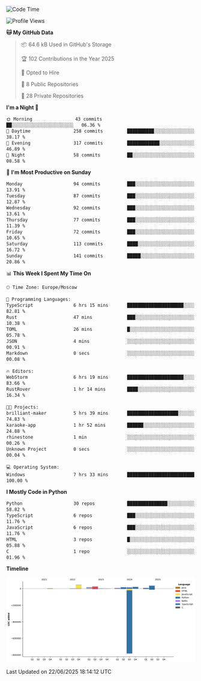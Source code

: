 <!--START_SECTION:waka-->
![Code Time](http://img.shields.io/badge/Code%20Time-696%20hrs%2054%20mins-blue)

![Profile Views](http://img.shields.io/badge/Profile%20Views-3-blue)

**🐱 My GitHub Data** 

> 📦 64.6 kB Used in GitHub's Storage 
 > 
> 🏆 102 Contributions in the Year 2025
 > 
> 💼 Opted to Hire
 > 
> 📜 8 Public Repositories 
 > 
> 🔑 28 Private Repositories 
 > 
**I'm a Night 🦉** 

```text
🌞 Morning                43 commits          ██░░░░░░░░░░░░░░░░░░░░░░░   06.36 % 
🌆 Daytime                258 commits         ██████████░░░░░░░░░░░░░░░   38.17 % 
🌃 Evening                317 commits         ████████████░░░░░░░░░░░░░   46.89 % 
🌙 Night                  58 commits          ██░░░░░░░░░░░░░░░░░░░░░░░   08.58 % 
```
📅 **I'm Most Productive on Sunday** 

```text
Monday                   94 commits          ███░░░░░░░░░░░░░░░░░░░░░░   13.91 % 
Tuesday                  87 commits          ███░░░░░░░░░░░░░░░░░░░░░░   12.87 % 
Wednesday                92 commits          ███░░░░░░░░░░░░░░░░░░░░░░   13.61 % 
Thursday                 77 commits          ███░░░░░░░░░░░░░░░░░░░░░░   11.39 % 
Friday                   72 commits          ███░░░░░░░░░░░░░░░░░░░░░░   10.65 % 
Saturday                 113 commits         ████░░░░░░░░░░░░░░░░░░░░░   16.72 % 
Sunday                   141 commits         █████░░░░░░░░░░░░░░░░░░░░   20.86 % 
```


📊 **This Week I Spent My Time On** 

```text
🕑︎ Time Zone: Europe/Moscow

💬 Programming Languages: 
TypeScript               6 hrs 15 mins       █████████████████████░░░░   82.81 % 
Rust                     47 mins             ███░░░░░░░░░░░░░░░░░░░░░░   10.38 % 
TOML                     26 mins             █░░░░░░░░░░░░░░░░░░░░░░░░   05.78 % 
JSON                     4 mins              ░░░░░░░░░░░░░░░░░░░░░░░░░   00.91 % 
Markdown                 0 secs              ░░░░░░░░░░░░░░░░░░░░░░░░░   00.08 % 

🔥 Editors: 
WebStorm                 6 hrs 19 mins       █████████████████████░░░░   83.66 % 
RustRover                1 hr 14 mins        ████░░░░░░░░░░░░░░░░░░░░░   16.34 % 

🐱‍💻 Projects: 
brilliant-maker          5 hrs 39 mins       ███████████████████░░░░░░   74.83 % 
karaoke-app              1 hr 52 mins        ██████░░░░░░░░░░░░░░░░░░░   24.88 % 
rhinestone               1 min               ░░░░░░░░░░░░░░░░░░░░░░░░░   00.26 % 
Unknown Project          0 secs              ░░░░░░░░░░░░░░░░░░░░░░░░░   00.04 % 

💻 Operating System: 
Windows                  7 hrs 33 mins       █████████████████████████   100.00 % 
```

**I Mostly Code in Python** 

```text
Python                   30 repos            ███████████████░░░░░░░░░░   58.82 % 
TypeScript               6 repos             ███░░░░░░░░░░░░░░░░░░░░░░   11.76 % 
JavaScript               6 repos             ███░░░░░░░░░░░░░░░░░░░░░░   11.76 % 
HTML                     3 repos             █░░░░░░░░░░░░░░░░░░░░░░░░   05.88 % 
C                        1 repo              ░░░░░░░░░░░░░░░░░░░░░░░░░   01.96 % 
```



**Timeline**

![Lines of Code chart](https://raw.githubusercontent.com/adlemx/adlemx/main/assets/bar_graph.png)


 Last Updated on 22/06/2025 18:14:12 UTC
<!--END_SECTION:waka-->
